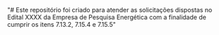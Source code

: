 "# Este repositório foi criado para atender as solicitações 
dispostas no Edital XXXX da Empresa de Pesquisa Energética com
a finalidade de cumprir os itens 7.13.2, 7.15.4 e 7.15.5" 
